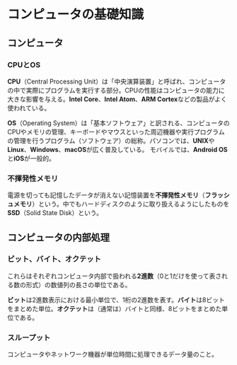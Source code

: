 # コンピュータの基礎知識

## コンピュータ

### CPUとOS

**CPU**（Central Processing Unit）は「中央演算装置」と呼ばれ、コンピュータの中で実際にプログラムを実行する部分。CPUの性能はコンピュータの能力に大きな影響を与える。**Intel Core**、**Intel Atom**、**ARM Cortex**などの製品がよく使われている。

**OS**（Operating System）は「基本ソフトウェア」と訳される、コンピュータのCPUやメモリの管理、キーボードやマウスといった周辺機器や実行プログラムの管理を行うプログラム（ソフトウェア）の総称。パソコンでは、**UNIX**や**Linux**、**Windows**、**macOS**が広く普及している。 モバイルでは、**Android OS**と**iOS**が一般的。

### 不揮発性メモリ

電源を切っても記憶したデータが消えない記憶装置を**不揮発性メモリ**（**フラッシュメモリ**）という。中でもハードディスクのように取り扱えるようにしたものを**SSD**（Solid State Disk）という。


## コンピュータの内部処理

### ビット、バイト、オクテット

これらはそれぞれコンピュータ内部で扱われる**2進数**（0と1だけを使って表される数の形式）の数値列の長さの単位である。

**ビット**は2進数表示における最小単位で、1桁の2進数を表す。**バイト**は8ビットをまとめた単位。**オクテット**は（通常は）バイトと同様、8ビットをまとめた単位である。

### スループット

コンピュータやネットワーク機器が単位時間に処理できるデータ量のこと。

